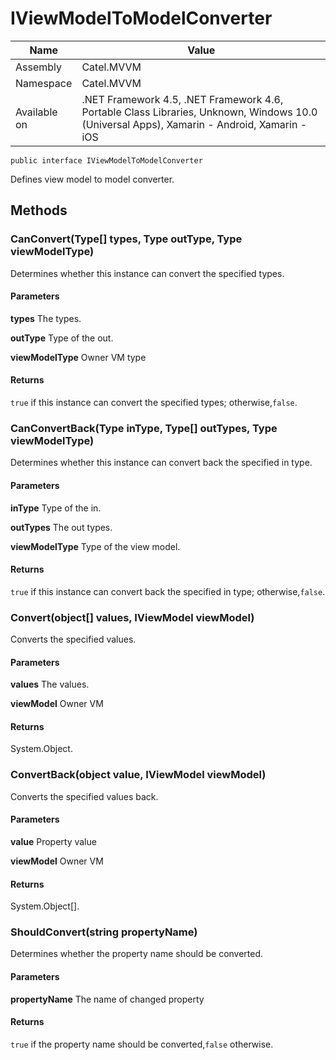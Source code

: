 

# IViewModelToModelConverter

Name|Value
---|---
Assembly|Catel.MVVM
Namespace|Catel.MVVM
Available on|.NET Framework 4.5, .NET Framework 4.6, Portable Class Libraries, Unknown, Windows 10.0 (Universal Apps), Xamarin - Android, Xamarin - iOS

```
public interface IViewModelToModelConverter
```

Defines view model to model converter.



## Methods

### CanConvert(Type[] types, Type outType, Type viewModelType)

Determines whether this instance can convert the specified types.

#### Parameters

**types**
The types.

**outType**
Type of the out.

**viewModelType**
Owner VM type

#### Returns

`true` if this instance can convert the specified types; otherwise,`false`.



### CanConvertBack(Type inType, Type[] outTypes, Type viewModelType)

Determines whether this instance can convert back the specified in type.

#### Parameters

**inType**
Type of the in.

**outTypes**
The out types.

**viewModelType**
Type of the view model.

#### Returns

`true` if this instance can convert back the specified in type; otherwise,`false`.



### Convert(object[] values, IViewModel viewModel)

Converts the specified values.

#### Parameters

**values**
The values.

**viewModel**
Owner VM

#### Returns

System.Object.



### ConvertBack(object value, IViewModel viewModel)

Converts the specified values back.

#### Parameters

**value**
Property value

**viewModel**
Owner VM

#### Returns

System.Object[].



### ShouldConvert(string propertyName)

Determines whether the property name should be converted.

#### Parameters

**propertyName**
The name of changed property

#### Returns

`true` if the property name should be converted,`false` otherwise.



